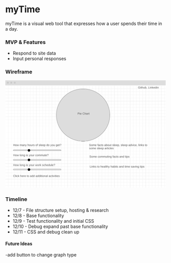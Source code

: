 # myTime

myTime is a visual web tool that expresses how a user spends their time in a day.

### MVP & Features
* Respond to site data
* Input personal responses

### Wireframe 

![image](https://github.com/bigcachemoney/myTime/blob/master/myTime.png)


### Timeline
* 12/7 - File structure setup, hosting & research
* 12/8 - Base functionality
* 12/9 - Test functionality and initial CSS
* 12/10 - Debug expand past base functionality
* 12/11 - CSS and debug clean up


#### Future Ideas
-add button to change graph type
